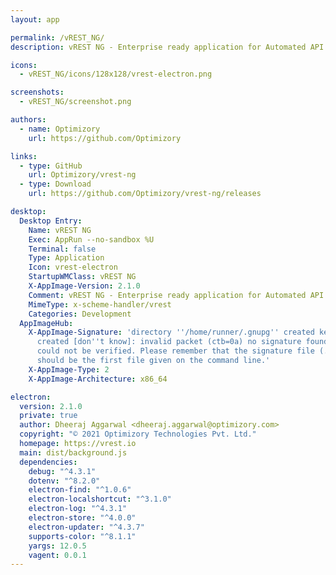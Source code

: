 ```yaml
---
layout: app

permalink: /vREST_NG/
description: vREST NG - Enterprise ready application for Automated API Testing

icons:
  - vREST_NG/icons/128x128/vrest-electron.png

screenshots:
  - vREST_NG/screenshot.png

authors:
  - name: Optimizory
    url: https://github.com/Optimizory

links:
  - type: GitHub
    url: Optimizory/vrest-ng
  - type: Download
    url: https://github.com/Optimizory/vrest-ng/releases

desktop:
  Desktop Entry:
    Name: vREST NG
    Exec: AppRun --no-sandbox %U
    Terminal: false
    Type: Application
    Icon: vrest-electron
    StartupWMClass: vREST NG
    X-AppImage-Version: 2.1.0
    Comment: vREST NG - Enterprise ready application for Automated API Testing
    MimeType: x-scheme-handler/vrest
    Categories: Development
  AppImageHub:
    X-AppImage-Signature: 'directory ''/home/runner/.gnupg'' created keybox ''/home/runner/.gnupg/pubring.kbx''
      created [don''t know]: invalid packet (ctb=0a) no signature found the signature
      could not be verified. Please remember that the signature file (.sig or .asc)
      should be the first file given on the command line.'
    X-AppImage-Type: 2
    X-AppImage-Architecture: x86_64

electron:
  version: 2.1.0
  private: true
  author: Dheeraj Aggarwal <dheeraj.aggarwal@optimizory.com>
  copyright: "© 2021 Optimizory Technologies Pvt. Ltd."
  homepage: https://vrest.io
  main: dist/background.js
  dependencies:
    debug: "^4.3.1"
    dotenv: "^8.2.0"
    electron-find: "^1.0.6"
    electron-localshortcut: "^3.1.0"
    electron-log: "^4.3.1"
    electron-store: "^4.0.0"
    electron-updater: "^4.3.7"
    supports-color: "^8.1.1"
    yargs: 12.0.5
    vagent: 0.0.1
---
```

